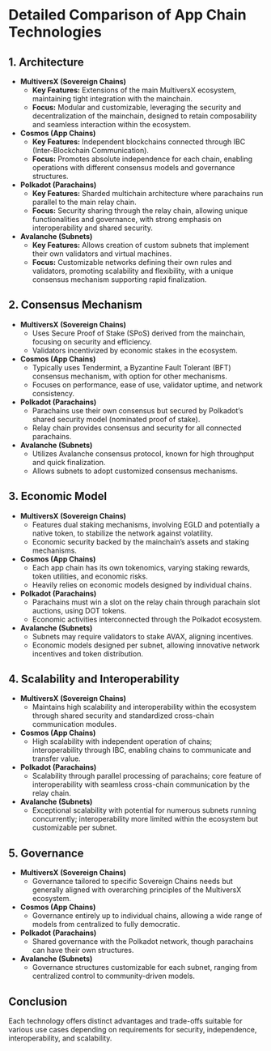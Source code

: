 # Detailed Comparison of App Chain Technologies

## 1. Architecture
- **MultiversX (Sovereign Chains)**
  - **Key Features:** Extensions of the main MultiversX ecosystem, maintaining tight integration with the mainchain.
  - **Focus:** Modular and customizable, leveraging the security and decentralization of the mainchain, designed to retain composability and seamless interaction within the ecosystem.
- **Cosmos (App Chains)**
  - **Key Features:** Independent blockchains connected through IBC (Inter-Blockchain Communication).
  - **Focus:** Promotes absolute independence for each chain, enabling operations with different consensus models and governance structures.
- **Polkadot (Parachains)**
  - **Key Features:** Sharded multichain architecture where parachains run parallel to the main relay chain.
  - **Focus:** Security sharing through the relay chain, allowing unique functionalities and governance, with strong emphasis on interoperability and shared security.
- **Avalanche (Subnets)**
  - **Key Features:** Allows creation of custom subnets that implement their own validators and virtual machines.
  - **Focus:** Customizable networks defining their own rules and validators, promoting scalability and flexibility, with a unique consensus mechanism supporting rapid finalization.

## 2. Consensus Mechanism
- **MultiversX (Sovereign Chains)**
  - Uses Secure Proof of Stake (SPoS) derived from the mainchain, focusing on security and efficiency.
  - Validators incentivized by economic stakes in the ecosystem.
- **Cosmos (App Chains)**
  - Typically uses Tendermint, a Byzantine Fault Tolerant (BFT) consensus mechanism, with option for other mechanisms.
  - Focuses on performance, ease of use, validator uptime, and network consistency.
- **Polkadot (Parachains)**
  - Parachains use their own consensus but secured by Polkadot’s shared security model (nominated proof of stake).
  - Relay chain provides consensus and security for all connected parachains.
- **Avalanche (Subnets)**
  - Utilizes Avalanche consensus protocol, known for high throughput and quick finalization.
  - Allows subnets to adopt customized consensus mechanisms.

## 3. Economic Model
- **MultiversX (Sovereign Chains)**
  - Features dual staking mechanisms, involving EGLD and potentially a native token, to stabilize the network against volatility.
  - Economic security backed by the mainchain’s assets and staking mechanisms.
- **Cosmos (App Chains)**
  - Each app chain has its own tokenomics, varying staking rewards, token utilities, and economic risks.
  - Heavily relies on economic models designed by individual chains.
- **Polkadot (Parachains)**
  - Parachains must win a slot on the relay chain through parachain slot auctions, using DOT tokens.
  - Economic activities interconnected through the Polkadot ecosystem.
- **Avalanche (Subnets)**
  - Subnets may require validators to stake AVAX, aligning incentives.
  - Economic models designed per subnet, allowing innovative network incentives and token distribution.

## 4. Scalability and Interoperability
- **MultiversX (Sovereign Chains)**
  - Maintains high scalability and interoperability within the ecosystem through shared security and standardized cross-chain communication modules.
- **Cosmos (App Chains)**
  - High scalability with independent operation of chains; interoperability through IBC, enabling chains to communicate and transfer value.
- **Polkadot (Parachains)**
  - Scalability through parallel processing of parachains; core feature of interoperability with seamless cross-chain communication by the relay chain.
- **Avalanche (Subnets)**
  - Exceptional scalability with potential for numerous subnets running concurrently; interoperability more limited within the ecosystem but customizable per subnet.

## 5. Governance
- **MultiversX (Sovereign Chains)**
  - Governance tailored to specific Sovereign Chains needs but generally aligned with overarching principles of the MultiversX ecosystem.
- **Cosmos (App Chains)**
  - Governance entirely up to individual chains, allowing a wide range of models from centralized to fully democratic.
- **Polkadot (Parachains)**
  - Shared governance with the Polkadot network, though parachains can have their own structures.
- **Avalanche (Subnets)**
  - Governance structures customizable for each subnet, ranging from centralized control to community-driven models.

## Conclusion
Each technology offers distinct advantages and trade-offs suitable for various use cases depending on requirements for security, independence, interoperability, and scalability.
